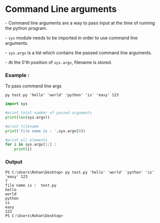 # Command Line arguments

\- Command line arguments are a way to pass input at the time of running the python program.

\- `sys` module needs to be imported in order to use command line arguments.

\- `sys.argv` is a list which contains the passed command line arguments.

\- At the 0'th position of `sys.argv`, filename is stored.

### Example :
To pass command line args
```
py test.py 'hello' 'world' 'python' 'is' 'easy' 123 
```
```python
import sys

#print total number of passed arguments
print(len(sys.argv))

#print filename
print('file name is : ',sys.argv[0])

#print all elements
for i in sys.argv[1:] :
    print(i)

```

### Output
```
PS C:\Users\Rohan\Desktop> py test.py 'hello' 'world' 'python' 'is' 'easy' 123
7
file name is :  test.py
hello
world
python
is
easy
123
PS C:\Users\Rohan\Desktop>
```